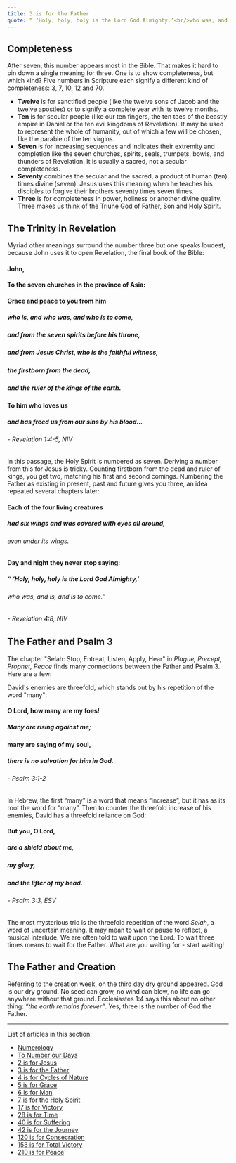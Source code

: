 ```yaml
---
title: 3 is for the Father
quote: “ ‘Holy, holy, holy is the Lord God Almighty,’<br/>who was, and is, and is to come.”<br/> - Revelation 4:8
---
```


## Completeness

After seven, this number appears most in the Bible. That makes it hard to pin down a single meaning for three. One is to show completeness, but which kind? Five numbers in Scripture each signify a different kind of completeness: 3, 7, 10, 12 and 70. 

  - **Twelve** is for sanctified people (like the twelve sons of Jacob and the twelve apostles) or to signify a complete year with its twelve months.
  - **Ten** is for secular people (like our ten fingers, the ten toes of the beastly empire in Daniel or the ten evil kingdoms of Revelation). It may be used to represent the whole of humanity, out of which a few will be chosen, like the parable of the ten virgins.
  - **Seven** is for increasing sequences and indicates their extremity and completion like the seven churches, spirits, seals, trumpets, bowls, and thunders of Revelation. It is usually a sacred, not a secular completeness.
  - **Seventy** combines the secular and the sacred, a product of human (ten) times divine (seven). Jesus uses this meaning when he teaches his disciples to forgive their brothers seventy times seven times.
  - **Three** is for completeness in power, holiness or another divine quality. Three makes us think of the Triune God of Father, Son and Holy Spirit.

## The Trinity in Revelation

Myriad other meanings surround the number three but one speaks loudest, because John uses it to open Revelation, the final book of the Bible:

#### John,
#### To the seven churches in the province of Asia:
#### Grace and peace to you from him 
##### **who is, and who was, and who is to come**, 
##### and from the seven spirits before his throne, 
##### and from Jesus Christ, who is the faithful witness, 
##### the firstborn from the dead, 
##### and the ruler of the kings of the earth.
#### To him who loves us 
##### and has freed us from our sins by his blood... 
###### - Revelation 1:4-5, NIV

In this passage, the Holy Spirit is numbered as seven. Deriving a number from this for Jesus is tricky. Counting firstborn from the dead and ruler of kings, you get two, matching his first and second comings. Numbering the Father as existing in present, past and future gives you three, an idea repeated several chapters later:

#### Each of the four living creatures 
##### had six wings and was covered with eyes all around, 
###### even under its wings. 
#### Day and night they never stop saying:

##### “ ‘Holy, holy, holy is the Lord God Almighty,’
###### who was, and is, and is to come.” 
###### - Revelation 4:8, NIV

## The Father and Psalm 3

The chapter "Selah: Stop, Entreat, Listen, Apply, Hear" in *Plague, Precept, Prophet, Peace* finds many connections between the Father and Psalm 3. Here are a few:

David's enemies are threefold, which stands out by his repetition of the word "many":

#### O Lord, how **many** are my foes!
#####  **Many** are rising against me;
#### **many** are saying of my soul,
##### there is no salvation for him in God. 
###### - Psalm 3:1-2

In Hebrew, the first “many” is a word that means “increase”, but it has as its root the
word for “many”. Then to counter the threefold increase of his enemies, David has a
threefold reliance on God:

#### But you, O Lord, 
##### are a shield about me,
##### my glory, 
##### and the lifter of my head.
###### - Psalm 3:3, ESV

The most mysterious trio is the threefold repetition of the word *Selah*, a word of
uncertain meaning. It may mean to wait or pause to reflect, a musical interlude. We are often told to wait upon the Lord. To wait three times means to wait for the Father. What are you waiting for - start waiting!

## The Father and Creation

Referring to the creation week, on the third day dry ground appeared. God is our dry ground. No seed can grow, no wind can blow, no life can go anywhere without that ground. Ecclesiastes 1:4 says this about no other thing: *“the earth remains forever”*. Yes, three is the number of God the Father.


<hr/>

List of articles in this section:

  - [Numerology](./numerology.html)
  - [To Number our Days](./to-number-our-days.html)
  - [2 is for Jesus](./2-is-for-jesus.html)
  - [3 is for the Father](./3-is-for-the-father.html)
  - [4 is for Cycles of Nature](./4-is-for-cycles-of-nature.html)
  - [5 is for Grace](./5-is-for-grace.html)
  - [6 is for Man](./6-is-for-man.html)
  - [7 is for the Holy Spirit](./7-is-for-the-holy-spirit.html)
  - [17 is for Victory](./17-is-for-victory.html)
  - [28 is for Time](./28-is-for-time.html)
  - [40 is for Suffering](./40-is-for-suffering.html)
  - [42 is for the Journey](./42-is-for-the-journey.html)
  - [120 is for Consecration](./120-is-for-consecration.html)
  - [153 is for Total Victory](./153-is-for-total-victory.html)
  - [210 is for Peace](./210-is-for-peace.html)


